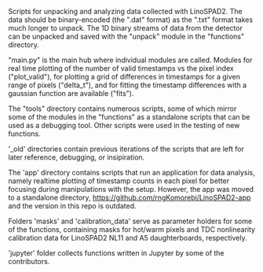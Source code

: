 Scripts for unpacking and analyzing data collected with LinoSPAD2. The data
should be binary-encoded (the ".dat" format) as the ".txt" format takes much longer
to unpack. The 1D binary streams of data from the detector can be unpacked
and saved with the "unpack" module in the "functions" directory.

"main.py" is the main hub where individual modules are called. Modules for
real time plotting of the number of valid timestamps vs the pixel index
("plot_valid"), for plotting a grid of differences in timestamps for a given
range of pixels ("delta_t"), and for fitting the timestamp differences with
a gaussian function are available ("fits").

The "tools" directory contains numerous scripts, some of which mirror some of
the modules in the "functions" as a standalone scripts that can be used as a
debugging tool. Other scripts were used in the testing of new functions.

'_old' directories contain previous iterations of the scripts that are left for
later reference, debugging, or insipiration.

The 'app' directory contains scripts that run an application for data analysis,
namely realtime plotting of timestamp counts in each pixel for better focusing
during manipulations with the setup. However, the app was moved to a standalone
directory, https://github.com/rngKomorebi/LinoSPAD2-app and the version in this
repo is outdated.

Folders 'masks' and 'calibration_data' serve as parameter holders for some of
the functions, containing masks for hot/warm pixels and TDC nonlinearity calibration
data for LinoSPAD2 NL11 and A5 daughterboards, respectively.

'jupyter' folder collects functions written in Jupyter by some of the contributors.
